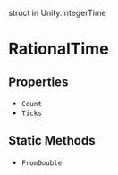 struct in Unity.IntegerTime
# RationalTime

## Properties
- `Count`
- `Ticks`
## Static Methods
- `FromDouble`
